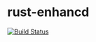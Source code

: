 # rust-enhancd

[![Build Status](https://travis-ci.org/PRust-Projects/rust-enhancd.svg?branch=master)](https://travis-ci.org/PRust-Projects/rust-enhancd)
